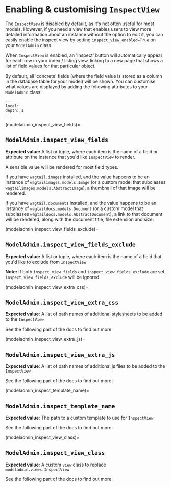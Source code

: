# Enabling & customising `InspectView`

The `InspectView` is disabled by default, as it's not often useful for most models. However, if you need a view that enables users to view more detailed information about an instance without the option to edit it, you can easily
enable the inspect view by setting `inspect_view_enabled=True` on your `ModelAdmin` class.

When `InspectView` is enabled, an 'Inspect' button will automatically appear for each row in your index / listing view, linking to a new page that shows a list of field values for that particular object.

By default, all 'concrete' fields (where the field value is stored as a column in the database table for your model) will be shown. You can customise what values are displayed by adding the following attributes to your `ModelAdmin` class:

```{contents}
---
local:
depth: 1
---
```

(modeladmin_inspect_view_fields)=

## `ModelAdmin.inspect_view_fields`

**Expected value:** A list or tuple, where each item is the name of a field or attribute on the instance that you'd like `InspectView` to render.

A sensible value will be rendered for most field types.

If you have `wagtail.images` installed, and the value happens to be an instance of `wagtailimages.models.Image` (or a custom model that subclasses `wagtailimages.models.AbstractImage`), a thumbnail of that image will be rendered.

If you have `wagtail.documents` installed, and the value happens to be an instance of `wagtaildocs.models.Document` (or a custom model that subclasses `wagtaildocs.models.AbstractDocument`), a link to that document will be rendered, along with the document title, file extension and size.

(modeladmin_inspect_view_fields_exclude)=

## `ModelAdmin.inspect_view_fields_exclude`

**Expected value:** A list or tuple, where each item is the name of a field that you'd like to exclude from `InspectView`

**Note:** If both `inspect_view_fields` and `inspect_view_fields_exclude` are set, `inspect_view_fields_exclude` will be ignored.

(modeladmin_inspect_view_extra_css)=

## `ModelAdmin.inspect_view_extra_css`

**Expected value**: A list of path names of additional stylesheets to be added to the `InspectView`

See the following part of the docs to find out more: [](modeladmin_adding_css_and_js)

(modeladmin_inspect_view_extra_js)=

## `ModelAdmin.inspect_view_extra_js`

**Expected value**: A list of path names of additional js files to be added to the `InspectView`

See the following part of the docs to find out more: [](modeladmin_adding_css_and_js)

(modeladmin_inspect_template_name)=

## `ModelAdmin.inspect_template_name`

**Expected value**: The path to a custom template to use for `InspectView`

See the following part of the docs to find out more: [](modeladmin_overriding_templates)

(modeladmin_inspect_view_class)=

## `ModelAdmin.inspect_view_class`

**Expected value**: A custom `view` class to replace `modeladmin.views.InspectView`

See the following part of the docs to find out more: [](modeladmin_overriding_views)
